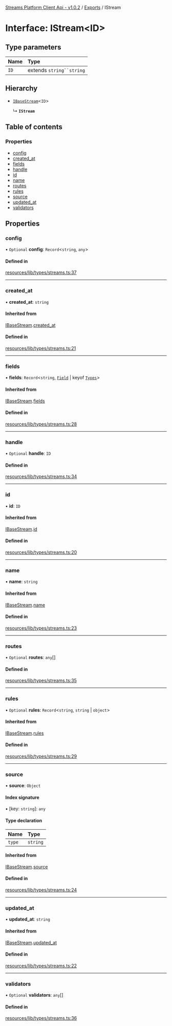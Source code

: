 [Streams Platform Client Api - v1.0.2](../README.md) / [Exports](../modules.md) / IStream

# Interface: IStream<ID\>

## Type parameters

| Name | Type |
| :------ | :------ |
| `ID` | extends `string``string` |

## Hierarchy

- [`IBaseStream`](IBaseStream.md)<`ID`\>

  ↳ **`IStream`**

## Table of contents

### Properties

- [config](IStream.md#config)
- [created\_at](IStream.md#created_at)
- [fields](IStream.md#fields)
- [handle](IStream.md#handle)
- [id](IStream.md#id)
- [name](IStream.md#name)
- [routes](IStream.md#routes)
- [rules](IStream.md#rules)
- [source](IStream.md#source)
- [updated\_at](IStream.md#updated_at)
- [validators](IStream.md#validators)

## Properties

### config

• `Optional` **config**: `Record`<`string`, `any`\>

#### Defined in

[resources/lib/types/streams.ts:37](https://github.com/laravel-streams/streams-core/blob/e866e1454/resources/lib/types/streams.ts#L37)

___

### created\_at

• **created\_at**: `string`

#### Inherited from

[IBaseStream](IBaseStream.md).[created_at](IBaseStream.md#created_at)

#### Defined in

[resources/lib/types/streams.ts:21](https://github.com/laravel-streams/streams-core/blob/e866e1454/resources/lib/types/streams.ts#L21)

___

### fields

• **fields**: `Record`<`string`, [`Field`](../classes/Field.md) \| keyof [`Types`](fields.Types.md)\>

#### Inherited from

[IBaseStream](IBaseStream.md).[fields](IBaseStream.md#fields)

#### Defined in

[resources/lib/types/streams.ts:28](https://github.com/laravel-streams/streams-core/blob/e866e1454/resources/lib/types/streams.ts#L28)

___

### handle

• `Optional` **handle**: `ID`

#### Defined in

[resources/lib/types/streams.ts:34](https://github.com/laravel-streams/streams-core/blob/e866e1454/resources/lib/types/streams.ts#L34)

___

### id

• **id**: `ID`

#### Inherited from

[IBaseStream](IBaseStream.md).[id](IBaseStream.md#id)

#### Defined in

[resources/lib/types/streams.ts:20](https://github.com/laravel-streams/streams-core/blob/e866e1454/resources/lib/types/streams.ts#L20)

___

### name

• **name**: `string`

#### Inherited from

[IBaseStream](IBaseStream.md).[name](IBaseStream.md#name)

#### Defined in

[resources/lib/types/streams.ts:23](https://github.com/laravel-streams/streams-core/blob/e866e1454/resources/lib/types/streams.ts#L23)

___

### routes

• `Optional` **routes**: `any`[]

#### Defined in

[resources/lib/types/streams.ts:35](https://github.com/laravel-streams/streams-core/blob/e866e1454/resources/lib/types/streams.ts#L35)

___

### rules

• `Optional` **rules**: `Record`<`string`, `string` \| `object`\>

#### Inherited from

[IBaseStream](IBaseStream.md).[rules](IBaseStream.md#rules)

#### Defined in

[resources/lib/types/streams.ts:29](https://github.com/laravel-streams/streams-core/blob/e866e1454/resources/lib/types/streams.ts#L29)

___

### source

• **source**: `Object`

#### Index signature

▪ [key: `string`]: `any`

#### Type declaration

| Name | Type |
| :------ | :------ |
| `type` | `string` |

#### Inherited from

[IBaseStream](IBaseStream.md).[source](IBaseStream.md#source)

#### Defined in

[resources/lib/types/streams.ts:24](https://github.com/laravel-streams/streams-core/blob/e866e1454/resources/lib/types/streams.ts#L24)

___

### updated\_at

• **updated\_at**: `string`

#### Inherited from

[IBaseStream](IBaseStream.md).[updated_at](IBaseStream.md#updated_at)

#### Defined in

[resources/lib/types/streams.ts:22](https://github.com/laravel-streams/streams-core/blob/e866e1454/resources/lib/types/streams.ts#L22)

___

### validators

• `Optional` **validators**: `any`[]

#### Defined in

[resources/lib/types/streams.ts:36](https://github.com/laravel-streams/streams-core/blob/e866e1454/resources/lib/types/streams.ts#L36)
